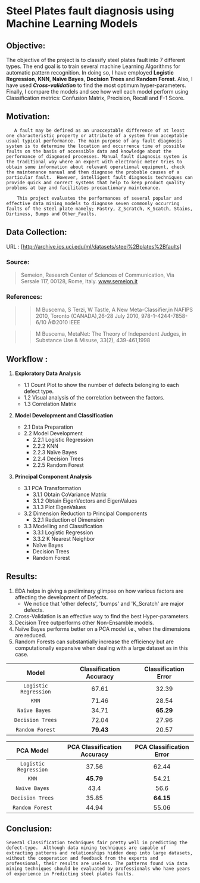 # Steel Plates fault diagnosis using Machine Learning Models

## Objective:

   The objective of the project is to classify steel plates fault into 7 different types. The end goal is to train several machine Learning Algorithms for automatic pattern recognition. In doing so, I have employed **Logistic Regression**, **KNN**, **Naïve Bayes**, **Decision Trees** and **Random Forest**. Also, I have used **_Cross-validation_** to find the most optimum hyper-parameters. Finally, I compare the models and see  how well each model perform using Classification metrics: Confusion Matrix, Precision, Recall and F-1 Score.

## Motivation:

       A fault may be defined as an unacceptable difference of at least one characteristic property or attribute of a system from acceptable usual typical performance. The main purpose of any fault diagnosis system is to determine the location and occurrence time of possible faults on the basis of accessible data and knowledge about the performance of diagnosed processes. Manual fault diagnosis system is the traditional way where an expert with electronic meter tries to obtain some information about relevant operational equipment, check the maintenance manual and then diagnose the probable causes of a particular fault.  However, intelligent fault diagnosis techniques can provide quick and correct systems that help to keep product quality problems at bay and facilitates precautionary maintenance.
        
        This project evaluates the performances of several popular and effective data mining models to diagnose seven commonly occurring faults of the steel plate namely; Pastry, Z_Scratch, K_Scatch, Stains, Dirtiness, Bumps and Other_Faults.
 

## Data Collection:

URL : [http://archive.ics.uci.edu/ml/datasets/steel%2Bplates%2Bfaults]

### Source:

> Semeion, Research Center of Sciences of Communication, Via Sersale 117, 00128, Rome, Italy. 
www.semeion.it

### References:

>> M Buscema, S Terzi, W Tastle, A New Meta-Classifier,in NAFIPS 2010, Toronto (CANADA),26-28 July 2010, 978-1-4244-7858-6/10 Â©2010 IEEE

>> M Buscema, MetaNet: The Theory of Independent Judges, in Substance Use & Misuse, 33(2), 439-461,1998

## Workflow :

   1. **Exploratory Data Analysis**
       - 1.1 Count Plot to show the number of defects belonging to each defect type.
       - 1.2 Visual analysis of the correlation between the factors.
       - 1.3 Correlation Matrix    
       
   2. **Model Development and Classification**
        - 2.1 Data Preparation
        - 2.2 Model Development
            - 2.2.1 Logistic Regression
            - 2.2.2 KNN
            - 2.2.3 Naïve Bayes
            - 2.2.4 Decision Trees
            - 2.2.5 Random Forest
   3. **Principal Component Analysis**
        - 3.1 PCA Transformation
            - 3.1.1 Obtain CoVariance Matrix
            - 3.1.2 Obtain EigenVectors and EigenValues
            - 3.1.3 Plot EigenValues
        - 3.2 Dimension Reduction to Principal Components
            - 3.2.1 Reduction of Dimension
        - 3.3 Modelling and Classification
            - 3.3.1 Logistic Regression
            - 3.3.2 K Nearest Neighbor
            - Naïve Bayes
            - Decision Trees
            - Random Forest
   
## Results:

   1. EDA helps in giving a preliminary glimpse on how various factors are affecting the development of Defects.
       - We notice that 'other defects', 'bumps' and 'K_Scratch' are major defects.
   2. Cross-Validation is an effective way to find the best Hyper-parameters.
   3. Decision Tree outperforms other Non-Ensamble models.
   4. Naïve Bayes performs better on a PCA model i.e., when the dimensions are reduced.
   5. Random Forests can substantially increase the efficiency but are computationally expansive when dealing with a large dataset as in this case.

   
   

|    **Model**     |    **Classification Accuracy**    | **Classification Error**   |
 |:------------:|:-----------------------------:|:----------------------:|
 | `Logistic Regression`| 67.61 |32.39|
 | `KNN` | 71.46 |28.54|
 | `Naïve Bayes `| 34.71 |**65.29**|
 | `Decision Trees` | 72.04|27.96|
 | `Random Forest` | **79.43** |20.57|
 
 
 | **PCA Model**| **PCA Classification Accuracy** | **PCA Classification Error**|
 |:-----:| :-----------------------------: | :-------------:|
 | `Logistic Regression`|37.56 |62.44|
 | `KNN` | **45.79** |54.21|
 | `Naïve Bayes` | 43.4 |56.6|
 | `Decision Trees` | 35.85 |**64.15**|
 | `Random Forest` | 44.94 |55.06|

## Conclusion:

    Several Classification techniques fair pretty well in predicting the defect-type.  Although data mining techniques are capable of extracting patterns and relationships hidden deep into large datasets, without the cooperation and feedback from the experts and professional, their results are useless. The patterns found via data mining techniques should be evaluated by professionals who have years of experience in Predicting steel plates faults. 
    
